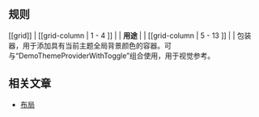﻿## 规则

[[grid]]
| [[grid-column | 1 - 4 ]]
| | **用途**
|
| [[grid-column | 5 - 13 ]]
| | 包装器，用于添加具有当前主题全局背景颜色的容器。可与“DemoThemeProviderWithToggle”组合使用，用于视觉参考。

## 相关文章

- [布局](/doc/docs/documentation/40-appearance/layout?styleguide-components-enabled=true&appearance-enabled=true)


